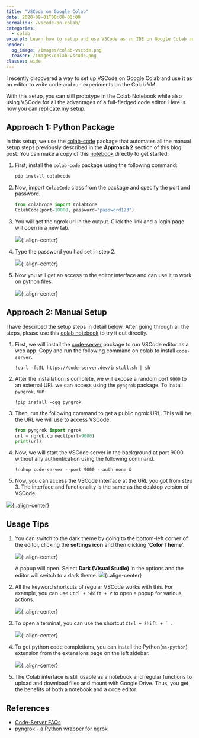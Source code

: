```yaml
---
title: "VSCode on Google Colab"
date: 2020-09-01T00:00-00:00
permalink: /vscode-on-colab/
categories:
  - colab
excerpt: Learn how to setup and use VSCode as an IDE on Google Colab and Kaggle.  
header:
  og_image: /images/colab-vscode.png
  teaser: /images/colab-vscode.png
classes: wide
---
```


I recently discovered a way to set up VSCode on Google Colab and use it as an editor to write code and run experiments on the Colab VM.  

With this setup, you can still prototype in the Colab Notebook while also using VSCode for all the advantages of a full-fledged code editor. Here is how you can replicate my setup.  

## Approach 1: Python Package  
In this setup, we use the [colab-code](https://github.com/abhishekkrthakur/colabcode) package that automates all the manual setup steps previously described in the **Approach 2** section of this blog post. You can make a copy of this [notebook](https://colab.research.google.com/github/abhishekkrthakur/colabcode/blob/master/colab_starter.ipynb) directly to get started.  

1. First, install the `colab-code` package using the following command:   

    ```python
    pip install colabcode
    ```
2. Now, import `ColabCode` class from the package and specify the port and password.

    ```python
    from colabcode import ColabCode
    ColabCode(port=10000, password="password123")
    ```
   
3. You will get the ngrok url in the output. Click the link and a login page will open in a new tab.

    ![](/images/colab-code-step-1.png){:.align-center}  

4. Type the password you had set in step 2.  

    ![](/images/colab-code-step-2.png){:.align-center}  

5. Now you will get an access to the editor interface and can use it to work on python files.  
    
    ![](/images/colab-code-step-3.png){:.align-center}  


## Approach 2: Manual Setup 
I have described the setup steps in detail below. After going through all the steps, please use this [colab notebook](https://colab.research.google.com/drive/1yvUy5Gn9lPjmCQH6RjD_LvUO2NE0Z7RM?usp=sharing) to try it out directly. 

1. First, we will install the [code-server](https://github.com/cdr/code-server) package to run VSCode editor as a web app. Copy and run the following command on colab to install `code-server`.  

    ```
    !curl -fsSL https://code-server.dev/install.sh | sh
    ```

2. After the installation is complete, we will expose a random port `9000` to an external URL we can access using the `pyngrok` package. To install `pyngrok`, run  

    ```shell
    !pip install -qqq pyngrok
    ```

3. Then, run the following command to get a public ngrok URL. This will be the URL we will use to access VSCode. 

    ```python
    from pyngrok import ngrok
    url = ngrok.connect(port=9000)
    print(url)
    ```

4. Now, we will start the VSCode server in the background at port 9000 without any authentication using the following command.

    ```
    !nohup code-server --port 9000 --auth none &
    ```

5. Now, you can access the VSCode interface at the URL you got from step 3. The interface and functionality is the same as the desktop version of VSCode.  

![](/images/colab-vscode.png){:.align-center}  

## Usage Tips  
1. You can switch to the dark theme by going to the bottom-left corner of the editor, clicking the **settings icon** and then clicking '**Color Theme**'.
    
    ![](/images/colab-dark-theme-step-1.png){:.align-center} 
    
    A popup will open. Select **Dark (Visual Studio)** in the options and the editor will switch to a dark theme. 
    ![](/images/colab-dark-theme-step-2.png){:.align-center}  

2. All the keyword shortcuts of regular VSCode works with this. For example, you can use `Ctrl + Shift + P` to open a popup for various actions.

    ![](/images/vscode-ctrl-shift-p.png){:.align-center}  

3. To open a terminal, you can use the shortcut ``Ctrl + Shift + ` ``.

    ![](/images/vscode-terminal.png){:.align-center}  

4. To get python code completions, you can install the Python(`ms-python`) extension from the extensions page on the left sidebar.

    ![](/images/vscode-code-completions.png){:.align-center}  

5. The Colab interface is still usable as a notebook and regular functions to upload and download files and mount with Google Drive. Thus, you get the benefits of both a notebook and a code editor.   

## References
- [Code-Server FAQs](https://github.com/cdr/code-server/blob/v3.5.0/doc/FAQ.md)
- [pyngrok - a Python wrapper for ngrok](https://pyngrok.readthedocs.io/en/latest/)